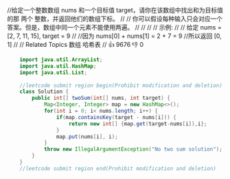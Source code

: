 //给定一个整数数组 nums 和一个目标值 target，请你在该数组中找出和为目标值的那 两个 整数，并返回他们的数组下标。 
//
// 你可以假设每种输入只会对应一个答案。但是，数组中同一个元素不能使用两遍。 
//
// 
//
// 示例: 
//
// 给定 nums = [2, 7, 11, 15], target = 9
//
//因为 nums[0] + nums[1] = 2 + 7 = 9
//所以返回 [0, 1]
// 
// Related Topics 数组 哈希表 
// 👍 9676 👎 0

```java
    import java.util.ArrayList;
    import java.util.HashMap;
    import java.util.List;
    
    //leetcode submit region begin(Prohibit modification and deletion)
    class Solution {
        public int[] twoSum(int[] nums, int target) {
            Map<Integer, Integer> map = new HashMap<>();
            for(int i = 0; i< nums.length; i++) {
                if(map.containsKey(target - nums[i])) {
                    return new int[] {map.get(target-nums[i]),i};
                }
                map.put(nums[i], i);
            }
            throw new IllegalArgumentException("No two sum solution");
        }
    }
    //leetcode submit region end(Prohibit modification and deletion)
```
